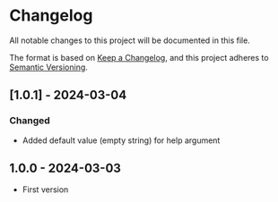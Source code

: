 # Changelog

All notable changes to this project will be documented in this file.

The format is based on [Keep a Changelog](https://keepachangelog.com/en/1.0.0/),
and this project adheres to [Semantic Versioning](https://semver.org/spec/v2.0.0.html).

## [1.0.1] - 2024-03-04

### Changed

- Added default value (empty string) for help argument

[1.0.0]: https://github.com/vsego/argparse_gen/releases/tag/v1.0.0

## 1.0.0 - 2024-03-03

- First version

[1.0.0]: https://github.com/vsego/argparse_gen/releases/tag/v1.0.0
